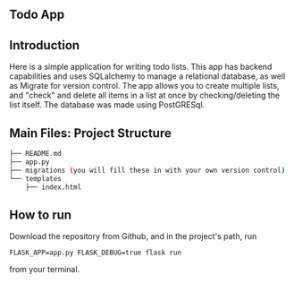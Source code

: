 Todo App
-----

## Introduction

Here is a simple application for writing todo lists. This app has backend capabilities and uses SQLalchemy to manage a relational database, as well as Migrate for version control. The app allows you to create multiple lists, and "check" and delete all items in a list at once by checking/deleting the list itself. The database was made using PostGRESql.



## Main Files: Project Structure

  ```sh
  ├── README.md
  ├── app.py 
  ├── migrations (you will fill these in with your own version control)
  └── templates
      ├── index.html
  ```

## How to run

Download the repository from Github, and in the project's path, run

```
FLASK_APP=app.py FLASK_DEBUG=true flask run
```

from your terminal.